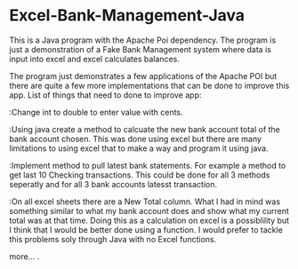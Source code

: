 # Excel-Bank-Management-Java
This is a Java program with the Apache Poi dependency. The program is just a demonstration of a Fake Bank Management system where data is input into excel and excel calculates
balances.


The program just demonstrates a few applications of the Apache POI but there are quite a few more implementations that can be done to improve this app.
List of things that need to done to improve app:

:Change int to double to enter value with cents.

:Using java create a method to calcuate the new bank account total of the bank account chosen. This was done using excel but there are many limitations to using excel that to make
a way and program it using java.

:Implement method to pull latest bank statements. For example a method to get last 10 Checking transactions. This could be done for all 3 methods seperatly and for all 3 bank
accounts latesst transaction.

:On all excel sheets there are a New Total column. What I had in mind was something similar to what my bank account does and show what my current total was at that time. Doing this
as a calculation on excel is a possiblility but I think that I would be better done using a function. I would prefer to tackle this problems soly through Java with no Excel 
functions.

more...
.
